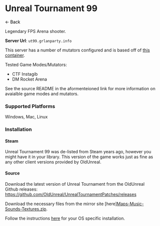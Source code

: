 # Unreal Tournament 99
<a href="javascript:history.back()" style="text-decoration: none; color: black;">&#8592; Back</a>


Legendary FPS Arena shooter.

**Server Url**: `ut99.grlanparty.info`

This server has a number of mutators configured and is based off of [this container](https://github.com/Roemer/ut99-server). 

Tested Game Modes/Mutators:
- CTF Instagib
- DM Rocket Arena

See the source README in the aformenteioned link for more information on avaialble game modes and mutators.

### Supported Platforms
Windows, Mac, Linux

### Installation

#### Steam
Unreal Tournament 99 was de-listed from Steam years ago, however you might have it in your library. This version
of the game works just as fine as any other client versions provided by OldUnreal.

#### Source
Download the latest version of Unreal Tournament from the OldUnreal Github releases: https://github.com/OldUnreal/UnrealTournamentPatches/releases


Download the necessary files from the mirror site [here][Maps-Music-Sounds-Textures.zip](https://grlanparty.info/ut99/Maps-Music-Sounds-Textures.zip).


Follow the instructions [here](https://github.com/OldUnreal/UnrealTournamentPatches/blob/master/README.md) for your OS specific installation.

